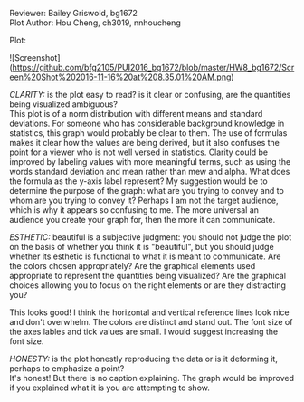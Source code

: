 Reviewer: Bailey Griswold, bg1672  
Plot Author: Hou Cheng, ch3019, nnhoucheng

Plot:

![Screenshot] (https://github.com/bfg2105/PUI2016_bg1672/blob/master/HW8_bg1672/Screen%20Shot%202016-11-16%20at%208.35.01%20AM.png)

*CLARITY:* is the plot easy to read? is it clear or confusing, are the quantities being visualized ambiguous?  
This plot is of a norm distribution with different means and standard deviations.  For someone who has considerable background knowledge in statistics, this graph would probably be clear to them.  The use of formulas makes it clear how the values are being derived, but it also confuses the point for a viewer who is not well versed in statistics.  Clarity could be improved by labeling values with more meaningful terms, such as using the words standard deviation and mean rather than mew and alpha.  What does the formula as the y-axis label represent? My suggestion would be to determine the purpose of the graph: what are you trying to convey and to whom are you trying to convey it?  Perhaps I am not the target audience, which is why it appears so confusing to me.  The more universal an audience you create your graph for, then the more it can communicate.

*ESTHETIC:* beautiful is a subjective judgment: you should not judge the plot on the basis of whether you think it is "beautiful", but you should judge whether its esthetic is functional to what it is meant to communicate. Are the colors chosen appropriately? Are the graphical elements used appropriate to represent the quantities being visualized? Are the graphical choices allowing you to focus on the right elements or are they distracting you?  

This looks good! I think the horizontal and vertical reference lines look nice and don't overwhelm.  The colors are distinct and stand out.  The font size of the axes lables and tick values are small.  I would suggest increasing the font size.  

*HONESTY:* is the plot honestly reproducing the data or is it deforming it, perhaps to emphasize a point?  
It's honest! But there is no caption explaining.  The graph would be improved if you explained what it is you are attempting to show.

